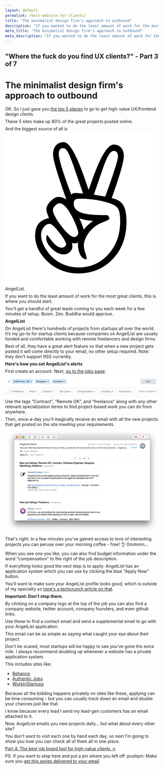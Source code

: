 ```yaml
---
layout: default
permalink: /best-website-for-clients/
title: "The minimalist design firm's approach to outbound"
description: "If you wanted to do the least amount of work for the most great clients, this is where you should start."
meta_title: "The minimalist design firm's approach to outbound"
meta_description: "If you wanted to do the least amount of work for the most great clients, this is where you should start."
---
```


<style>
p { margin: .5em 0; }
</style>

<div class="reading text-2xl text-grey-darkest leading-normal max-w-md mx-auto my-4" markdown="1">
<h2 class="mt-8 pt-8 text-grey-dark text-xl font-medium my-1">
"Where the fuck do you find UX clients?" - Part 3 of 7
</h2>
<h1 class="leading-tight font-medium text-3xl">The minimalist design firm's approach to outbound</h1>

OK. So I just gave you <a href="/where-to-find-clients">the top 5 places</a> to go to get high-value UX/frontend design clients. 

These 5 sites make up 80% of the great projects posted online.

And the biggest source of all is <img src="/images/page-elements/angellist.jpg" class="h-6 align-middle">AngelList.

If you want to do the least amount of work for the most great clients, this is where you should start. 

You'll get a handful of great leads coming to you each week for a few minutes of setup. Boom. Zen. Buddha would approve.

**AngelList**

On AngelList there's hundreds of projects from startups all over the world. It’s my go-to for startup clients because companies on AngelList are usually funded and comfortable working with remote freelancers and design firms.

Best of all, they have a great alert feature so that when a new project gets posted it will come directly to your email, no other setup required. Note: they don’t support RSS currently.

**Here's how you set AngelList's alerts**

First create an account. Next, [go to the jobs page](https://angel.co/jobs):

<img src="/images/page-elements/angellist-jobs-alert.png" class="shadow-lg w-full rounded-lg my-4">

Use the tags “Contract”, “Remote OK”, and “freelance” along with any other relevant specialization terms to find project-based work you can do from anywhere.

Then, once-a-day you'll magically receive an email with all the new projects that get posted on the site meeting your requirements. 

<img src="/images/page-elements/angellist-email.png" class="w-full">

That's right. In a few minutes you've gained access to tons of interesting projects you can peruse over your morning coffee - free! :ok_hand: Ommmm... 

When you see one you like, you can also find budget information under the word "compensation" to the right of the job description. 

If everything looks good the next step is to apply. AngelList has an application system which you can use by clicking the blue "Apply Now" button.

You'll want to make sure your AngelList profile looks good, which is outside of my specialty so [here's a techcrunch article on that](https://techcrunch.com/2014/04/02/winning-angellist/).

**Important: Don't stop there.**

By clicking on a company logo at the top of the job you can also find a company website, twitter account, company founders, and even github links. 

Use these to find a contact email and send a supplemental email to go with your AngelList application. 

This email can be as simple as saying what caught your eye about their project. 

Don't be scared, most startups will be happy to see you've gone the extra mile. I always recommend doubling up whenever a website has a private application system. 

This includes sites like:

- [Behance](http://behance.com)
- [Authentic Jobs](http://authenticjobs.com)
- [WorkInStartups](http://workinstartups.com)

Because all the bidding happens privately on sites like these, applying can be time consuming – but you can usually track down an email and double your chances just like that.

I know because every lead I send my lead-gen customers has an email attached to it. 

Now, AngelList emails you new projects daily... but what about every other site? 

You don't want to visit each one by hand each day, so next I'm going to show you how you can check all of them all in one place.

<div class="mb-4">
	<a href="/job-boards-for-client-work/" class="button font-semibold rounded-lg bg-blue text-white text-xl px-6 py-3 inline-block cursor-pointer text-center no-underline my-2 mt-4 hover:bg-blue-dark">Part 4: The best job board tool for high-value clients <span class="ml-2">&rarr;</span></a>
</div>


<p class="mb-8 text-xl text-grey-darker">PS. If you want to stop here and put a pin where you left off :pushpin: Make sure you <a href="/letters/">get this series delivered to your email</a>.</p>
</div>